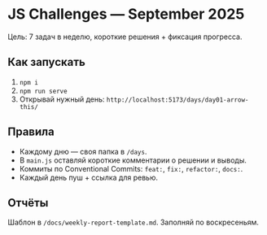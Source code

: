 # JS Challenges — September 2025

Цель: 7 задач в неделю, короткие решения + фиксация прогресса.

## Как запускать
1) `npm i`
2) `npm run serve`
3) Открывай нужный день: `http://localhost:5173/days/day01-arrow-this/`

## Правила
- Каждому дню — своя папка в `/days`.
- В `main.js` оставляй короткие комментарии о решении и выводы.
- Коммиты по Conventional Commits: `feat:`, `fix:`, `refactor:`, `docs:`.
- Каждый день пуш + ссылка для ревью.

## Отчёты
Шаблон в `/docs/weekly-report-template.md`. Заполняй по воскресеньям.